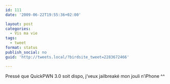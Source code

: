 ```yaml
---
id: 111
date: '2009-06-22T19:55:36+02:00'

layout: post
categories:
  - Vis ma vie
tags:
  - tweet
format: status
publish_social: no
guid: 'http://tweets.local/?birdsite_tweet=2283672466'

---
```


Pressé que QuickPWN 3.0 soit dispo, j’veux jailbreaké mon jouli n’iPhone ^^
